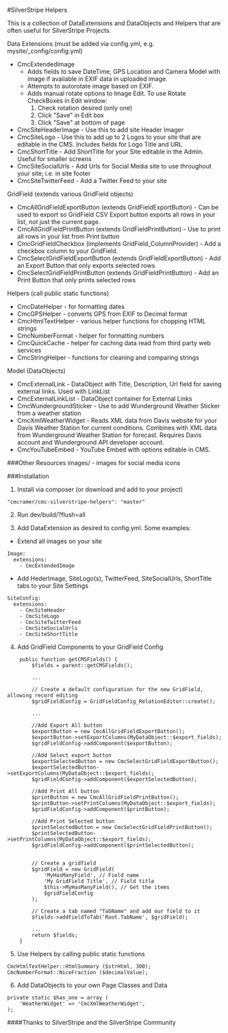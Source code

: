 #SilverStripe Helpers

This is a collection of DataExtensions and DataObjects and Helpers that are often useful for SilverStripe Projects.

Data Extensions (must be added via config.yml, e.g. mysite/_config/config.yml)
- CmcExtendedImage 
  * Adds fields to save DateTime, GPS Location and Camera Model with image if available in EXIF data in uploaded image. 
  * Attempts to autorotate image based on EXIF. 
  * Adds manual rotate options to Image Edit. To use Rotate CheckBoxes in Edit window: 
    1. Check rotation desired (only one) 
    2. Click "Save" in Edit box
    3. Click "Save" at bottom of page
- CmcSiteHeaderImage - Use this to add site Header Imager
- CmcSiteLogo - Use this to add up to 2 Logos to your site that are editable in the CMS. Includes fields for Logo Title and URL
- CmcShortTitle - Add ShortTitle for your Site editable in the Admin. Useful for smaller screens
- CmcSiteSocialUrls - Add Urls for Social Media site to use throughout your site; i.e. in site footer
- CmcSiteTwitterFeed - Add a Twitter Feed to your site

GridField (extends various GridField objects)
- CmcAllGridFieldExportButton (extends GridFieldExportButton) - Can be used to export so GridField CSV Export button exports all rows in your list, not just the current page.
- CmcAllGridFieldPrintButton (extends GridFieldPrintButton) - Use to print all rows in your list from Print button
- CmcGridFieldCheckbox (implements GridField_ColumnProvider) - Add a checkbox column to your GridField.
- CmcSelectGridFieldExportButton (extends GridFieldExportButton) - Add an Export Button that only exports selected rows
- CmcSelectGridFieldPrintButton (extends GridFieldPrintButton) - Add an Print Button that only prints selected rows
	
Helpers (call public static functions)
- CmcDateHelper - for formatting dates
- CmcGPSHelper - converts GPS from EXIF to Decimal format
- CmcHtmlTextHelper - various helper functions for chopping HTML strings
- CmcNumberFormat - helper for formatting numbers
- CmcQuickCache - helper for caching data read from third party web services
- CmcStringHelper - functions for cleaning and comparing strings

Model (DataObjects)
- CmcExternalLink - DataObject with Title, Description, Url field for saving external links. Used with LinkList
- CmcExternalLinkList - DataObject container for External Links
- CmcWundergroundSticker - Use to add Wunderground Weather Sticker from a weather station
- CmcXmlWeatherWidget - Reads XML data from Davis website for your Davis Weather Station for current conditions. Combines with XML data from Wunderground Weather Station for forecast. Requires Davis account and Wunderground API developer account.
- CmcYouTubeEmbed - YouTube Embed with options editable in CMS. 
	
	
###Other Resources
images/ - images for social media icons



###Installation

1) Install via composer (or download and add to your project)
```
"cmcramer/cmc-silverstripe-helpers": "master"
```

2) Run dev/build/?flush=all

3) Add DataExtension as desired to config.yml. Some examples:

- Extend all images on your site 
```
Image:
  extensions:
    - CmcExtendedImage
```

- Add HederImage, SiteLogo(s), TwitterFeed, SiteSocialUrls, ShortTitle tabs to your Site Settings
```
SiteConfig:
  extensions:
    - CmcSiteHeader
    - CmcSiteLogo
    - CmcSiteTwitterFeed
    - CmcSiteSocialUrls
    - CmcSiteShortTitle
```

4) Add GridField Components to your GridField Config
```
	public function getCMSFields() {
        $fields = parent::getCMSFields();

		...

        // Create a default configuration for the new GridField, allowing record editing
        $gridFieldConfig = GridFieldConfig_RelationEditor::create();
        
        ...

        //Add Export All button
        $exportButton = new CmcAllGridFieldExportButton();
        $exportButton->setExportColumns(MyDataObject::$export_fields);
        $gridFieldConfig->addComponent($exportButton);
        
        //Add Select export button
        $exportSelectedButton = new CmcSelectGridFieldExportButton();
        $exportSelectedButton->setExportColumns(MyDataObject::$export_fields);
        $gridFieldConfig->addComponent($exportSelectedButton);

        //Add Print All button
        $printButton = new CmcAllGridFieldPrintButton();
        $printButton->setPrintColumns(MyDataObject::$export_fields);
        $gridFieldConfig->addComponent($printButton);

        //Add Print Selected button
        $printSelectedButton = new CmcSelectGridFieldPrintButton();
        $printSelectedButton->setPrintColumns(MyDataObject::$export_fields);
        $gridFieldConfig->addComponent($printSelectedButton);
        
        
        // Create a gridfield 
        $gridField = new GridField(
            'MyHasManyField', // Field name
            'My GridField Title', // Field title
            $this->MyHasManyField(), // Get the items
            $gridFieldConfig
        );
        
        // Create a tab named "TabName" and add our field to it
        $fields->addFieldToTab('Root.TabName', $gridField);

		...
	    return $fields;
	}
```

5) Use Helpers by calling public static functions
```
CmcHtmlTextHelper::HtmlSummary ($strHtml, 300);
CmcNumberFormat::NiceFraction ($decimalValue);
```

6) Add DataObjects to your own Page Classes and Data
```
private static $has_one = array (
    'WeatherWidget' => 'CmcXmlWeatherWidget',
);
```

####Thanks to SilverStripe and the SilverStripe Community


